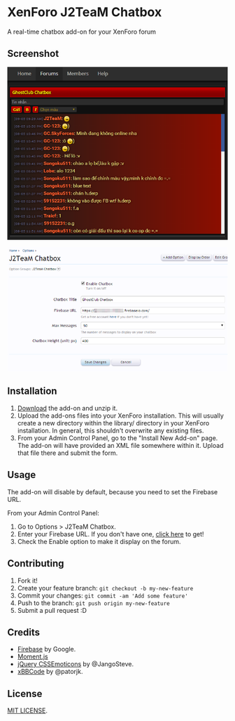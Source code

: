 # XenForo J2TeaM Chatbox

A real-time chatbox add-on for your XenForo forum

## Screenshot

![XenForo J2TeaM Chatbox](Screenshot-1.png)

![J2TeaM Chatbox Options](Screenshot-2.png)

## Installation

1. [Download](https://github.com/J2TeaM/XenForo-J2TeaM-Chatbox/archive/master.zip) the add-on and unzip it.
2. Upload the add-ons files into your XenForo installation. This will usually create a new directory within the library/ directory in your XenForo installation. In general, this shouldn't overwrite any existing files.
3. From your Admin Control Panel, go to the "Install New Add-on" page. The add-on will have provided an XML file somewhere within it. Upload that file there and submit the form.

## Usage

The add-on will disable by default, because you need to set the Firebase URL.

From your Admin Control Panel:

1. Go to Options > J2TeaM Chatbox.
2. Enter your Firebase URL. If you don't have one, [click here](https://www.firebase.com/signup/) to get!
3. Check the Enable option to make it display on the forum.

## Contributing

1. Fork it!
2. Create your feature branch: `git checkout -b my-new-feature`
3. Commit your changes: `git commit -am 'Add some feature'`
4. Push to the branch: `git push origin my-new-feature`
5. Submit a pull request :D

## Credits

- [Firebase](https://www.firebase.com/) by Google.
- [Moment.js](http://momentjs.com/)
- [jQuery CSSEmoticons](https://github.com/JangoSteve/jQuery-CSSEmoticons) by @JangoSteve.
- [xBBCode](https://github.com/patorjk/Extendible-BBCode-Parser) by @patorjk.

## License

[MIT LICENSE](LICENSE).

